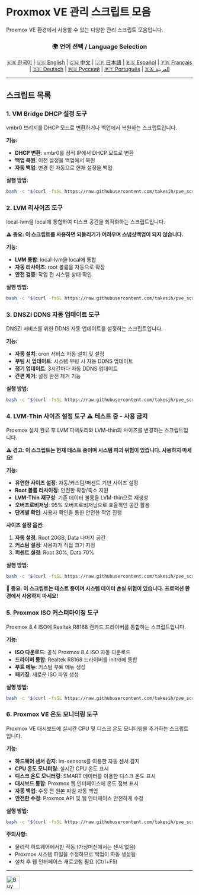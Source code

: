 # Proxmox VE 관리 스크립트 모음
Proxmox VE 환경에서 사용할 수 있는 다양한 관리 스크립트 모음입니다.

<div align="center">
  <h3>🌍 언어 선택 / Language Selection</h3>
  <a href="README.md">🇰🇷 한국어</a> |
  <a href="README_EN.md">🇺🇸 English</a> |
  <a href="README_CN.md">🇨🇳 中文</a> |
  <a href="README_JP.md">🇯🇵 日本語</a> |
  <a href="README_ES.md">🇪🇸 Español</a> |
  <a href="README_FR.md">🇫🇷 Français</a> |
  <a href="README_DE.md">🇩🇪 Deutsch</a> |
  <a href="README_RU.md">🇷🇺 Русский</a> |
  <a href="README_PT.md">🇵🇹 Português</a> |
  <a href="README_AR.md">🇸🇦 العربية</a>
</div>

---

## 스크립트 목록

### 1. VM Bridge DHCP 설정 도구
vmbr0 브리지를 DHCP 모드로 변환하거나 백업에서 복원하는 스크립트입니다.

**기능:**
- **DHCP 변환**: vmbr0를 정적 IP에서 DHCP 모드로 변환
- **백업 복원**: 이전 설정을 백업에서 복원
- **자동 백업**: 변경 전 자동으로 현재 설정을 백업

**실행 방법:**
```bash
bash -c "$(curl -fsSL https://raw.githubusercontent.com/takesih/pve_script/main/pve_vmbr0_dhcp.sh)"
```

### 2. LVM 리사이즈 도구
local-lvm을 local에 통합하여 디스크 공간을 최적화하는 스크립트입니다.

**⚠️ 중요: 이 스크립트를 사용하면 되돌리기가 어려우며 스냅샷백업이 되지 않습니다.**

**기능:**
- **LVM 통합**: local-lvm을 local에 통합
- **자동 리사이즈**: root 볼륨을 자동으로 확장
- **안전 검증**: 작업 전 시스템 상태 확인

**실행 방법:**
```bash
bash -c "$(curl -fsSL https://raw.githubusercontent.com/takesih/pve_script/main/pve_lvm_resize.sh)"
```

### 3. DNSZI DDNS 자동 업데이트 도구
DNSZI 서비스를 위한 DDNS 자동 업데이트를 설정하는 스크립트입니다.

**기능:**
- **자동 설치**: cron 서비스 자동 설치 및 설정
- **부팅 시 업데이트**: 시스템 부팅 시 자동 DDNS 업데이트
- **정기 업데이트**: 3시간마다 자동 DDNS 업데이트
- **간편 제거**: 설정 완전 제거 기능

**실행 방법:**
```bash
bash -c "$(curl -fsSL https://raw.githubusercontent.com/takesih/pve_script/main/dnszi_ddns_setup.sh)"
```

### 4. LVM-Thin 사이즈 설정 도구 ⚠️ **테스트 중 - 사용 금지**
Proxmox 설치 완료 후 LVM 디렉토리와 LVM-thin의 사이즈를 변경하는 스크립트입니다.

**⚠️ 경고: 이 스크립트는 현재 테스트 중이며 시스템 파괴 위험이 있습니다. 사용하지 마세요!**

**기능:**
- **유연한 사이즈 설정**: 자동/커스텀/퍼센트 기반 사이즈 설정
- **Root 볼륨 리사이징**: 안전한 확장/축소 지원
- **LVM-Thin 재구성**: 기존 데이터 볼륨을 LVM-thin으로 재생성
- **오버프로비저닝**: 95% 오버프로비저닝으로 효율적인 공간 활용
- **단계별 확인**: 사용자 확인을 통한 안전한 작업 진행

**사이즈 설정 옵션:**
1. **자동 설정**: Root 20GB, Data 나머지 공간
2. **커스텀 설정**: 사용자가 직접 크기 지정
3. **퍼센트 설정**: Root 30%, Data 70%

**실행 방법:**
```bash
bash -c "$(curl -fsSL https://raw.githubusercontent.com/takesih/pve_script/main/pve_lvm_thin_setup.sh)"
```

**🚨 중요: 이 스크립트는 테스트 중이며 시스템 데이터 손실 위험이 있습니다. 프로덕션 환경에서 사용하지 마세요!**

### 5. Proxmox ISO 커스터마이징 도구
Proxmox 8.4 ISO에 Realtek R8168 랜카드 드라이버를 통합하는 스크립트입니다.

**기능:**
- **ISO 다운로드**: 공식 Proxmox 8.4 ISO 자동 다운로드
- **드라이버 통합**: Realtek R8168 드라이버를 initrd에 통합
- **부트 메뉴**: 커스텀 부트 메뉴 생성
- **패키징**: 새로운 ISO 파일 생성

**실행 방법:**
```bash
bash -c "$(curl -fsSL https://raw.githubusercontent.com/takesih/pve_script/main/proxmox_iso_customize.sh)"
```

### 6. Proxmox VE 온도 모니터링 도구
Proxmox VE 대시보드에 실시간 CPU 및 디스크 온도 모니터링을 추가하는 스크립트입니다.

**기능:**
- **하드웨어 센서 감지**: lm-sensors를 이용한 자동 센서 감지
- **CPU 온도 모니터링**: 실시간 CPU 온도 표시
- **디스크 온도 모니터링**: SMART 데이터를 이용한 디스크 온도 표시
- **대시보드 통합**: Proxmox 웹 인터페이스에 온도 정보 표시
- **자동 백업**: 수정 전 원본 파일 자동 백업
- **안전한 수정**: Proxmox API 및 웹 인터페이스 안전하게 수정

**실행 방법:**
```bash
bash -c "$(curl -fsSL https://raw.githubusercontent.com/takesih/pve_script/main/pve_temperature_monitor.sh)"
```

**주의사항:**
- 물리적 하드웨어에서만 작동 (가상머신에서는 센서 없음)
- Proxmox 시스템 파일을 수정하므로 백업이 자동 생성됨
- 설치 후 웹 인터페이스 새로고침 필요 (Ctrl+F5)

---

<a href='https://ko-fi.com/R6R71ILZQL' target='_blank'><img height='36' style='border:0px;height:36px;' src='https://storage.ko-fi.com/cdn/kofi3.png?v=6' border='0' alt='Buy Me a Coffee at ko-fi.com' /></a>



 